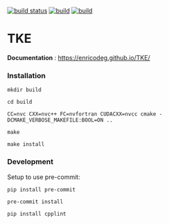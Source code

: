 [![build status](https://github.com/enricodeg/TKE/actions/workflows/pre-commit.yml/badge.svg)](https://github.com/enricodeg/TKE/actions/workflows/pre-commit.yml)
[![build](https://github.com/EnricoDeg/TKE/actions/workflows/build.yml/badge.svg)](https://github.com/EnricoDeg/TKE/actions/workflows/build.yml)
[![build](https://github.com/EnricoDeg/TKE/actions/workflows/docs.yml/badge.svg)](https://github.com/EnricoDeg/TKE/actions/workflows/docs.yml)

# TKE
**Documentation** : https://enricodeg.github.io/TKE/

### Installation
`mkdir build`

`cd build`

`CC=nvc CXX=nvc++ FC=nvfortran CUDACXX=nvcc cmake -DCMAKE_VERBOSE_MAKEFILE:BOOL=ON ..`

`make`

`make install`

### Development
Setup to use pre-commit:

`pip install pre-commit`

`pre-commit install`

`pip install cpplint`
